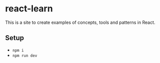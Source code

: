 # react-learn

This is a site to create examples of concepts, tools and patterns in React.

## Setup

-   `npm i`
-   `npm run dev`